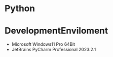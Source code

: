# Python
# DevelopmentEnviloment
- Microsoft Windows11 Pro 64Bit
- JetBrains PyCharm Professional 2023.2.1
